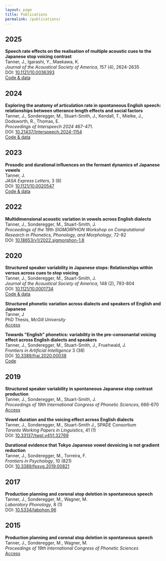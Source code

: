 ```yaml
---
layout: page
title: Publications
permalink: /publications/
---
```


## 2025
**Speech rate effects on the realisation of multiple acoustic cues to the Japanese stop voicing contrast**  
Tanner, J., Igarashi, Y., Maekawa, K.  
*Journal of the Acoustical Society of America*, 157 (4), 2624-2635  
DOI: [10.1121/10.0036393](https://doi.org/10.1121/10.0036393)  
[Code & data](https://osf.io/ap7v6/)

## 2024
**Exploring the anatomy of articulation rate in spontaneous English speech: relationships between utterance length effects and social factors**  
Tanner, J., Sonderegger, M., Stuart-Smith, J., Kendall, T., Mielke, J., Dodsworth, R., Thomas, E.  
*Proceedings of Interspeech 2024* 467-471.  
DOI: [10.21437/Interspeech.2024-1154](https://doi.org/10.21437/Interspeech.2024-1154)  
[Code & data](https://osf.io/j9vny/)

## 2023
**Prosodic and durational influences on the formant dynamics of Japanese vowels**  
Tanner, J.  
*JASA Express Letters*, 3 (8)  
DOI: [10.1121/10.0020547](https://doi.org/10.1121/10.0020547)  
[Code & data](https://osf.io/3u2ks/)

## 2022
**Multidimensional acoustic variation in vowels across English dialects**  
Tanner, J., Sonderegger, M., Stuart-Smith, J.  
*Proceedings of the 19th SIGMORPHON Workshop on Computational Research in Phonetics, Phonology, and Morphology*, 72-82  
DOI: [10.18653/v1/2022.sigmorphon-1.8](https://doi.org/10.18653/v1/2022.sigmorphon-1.8)

## 2020
**Structured speaker variability in Japanese stops: Relationships within versus across cues to stop voicing**  
Tanner, J., Sonderegger, M., Stuart-Smith, J.  
*Journal of the Acoustical Society of America*, 148 (2), 793-804  
DOI: [10.1121/10.0001734](https://doi.org/10.1121/10.0001734)  
[Code & data](https://osf.io/grw25/)

**Structured phonetic variation across dialects and speakers of English and Japanese**  
Tanner, J  
PhD Thesis, *McGill University*  
[Access](https://escholarship.mcgill.ca/downloads/bv73c518k)

**Towards "English" phonetics: variability in the pre-consonantal voicing effect across English dialects and speakers**  
Tanner, J., Sonderegger, M., Stuart-Smith, J., Fruehwald, J.  
*Frontiers in Artificial Intelligence* 3 (38)  
DOI: [10.3389/frai.2020.00038](https://doi.org/10.3389/frai.2020.00038)  
[Code](https://osf.io/4p72g/)

## 2019
**Structured speaker variability in spontaneous Japanese stop contrast production**  
Tanner, J., Sonderegger, M., Stuart-Smith, J.  
*Proceedings of 19th International Congress of Phonetic Sciences*, 666-670  
[Access](https://www.internationalphoneticassociation.org/icphs-proceedings/ICPhS2019/papers/ICPhS_715.pdf)

**Vowel duration and the voicing effect across English dialects**  
Tanner, J., Sonderegger, M., Stuart-Smith J., SPADE Consortium  
*Toronto Working Papers in Linguistics*, 41 (1)  
DOI: [10.33137/twpl.v41i1.32769](https://doi.org/10.33137/twpl.v41i1.32769)

**Durational evidence that Tokyo Japanese vowel devoicing is not gradient reduction**  
Tanner, J., Sonderegger, M., Torreira, F.  
*Frontiers in Psychology*, 10 (821)  
DOI: [10.3389/fpsyg.2019.00821](https://doi.org/10.3389/fpsyg.2019.00821)

## 2017
**Production planning and coronal stop deletion in spontaneous speech**  
Tanner, J., Sonderegger, M., Wagner, M.  
*Laboratory Phonology*, 8 (1)  
DOI: [10.5334/labphon.96](https://doi.org/10.5334/labphon.96)

## 2015
**Production planning and coronal stop deletion in spontaneous speech**  
Tanner, J., Sonderegger, M., Wagner, M.  
*Proceedings of 19th International Congress of Phonetic Sciences*  
[Access](https://www.internationalphoneticassociation.org/icphs-proceedings/ICPhS2015/Papers/ICPHS0933.pdf)



